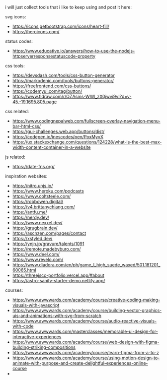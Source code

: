 i will just collect tools that i like to keep using and post it here:

svg icons:
- https://icons.getbootstrap.com/icons/heart-fill/
- https://heroicons.com/

status codes:
- https://www.educative.io/answers/how-to-use-the-nodejs-httpserverresponsestatuscode-property

css tools:
- https://devsdash.com/tools/css-button-generator
- https://markodenic.com/tools/buttons-generator/
- https://freefrontend.com/css-buttons/
- https://codemyui.com/tag/button/
- https://www.tldraw.com/r/OZAsms-WWl_zX0jwvi9vI?d=v-45.-19.1695.805.page

css related:
- https://www.codingnepalweb.com/fullscreen-overlay-navigation-menu-bar-html-css/
- https://gui-challenges.web.app/buttons/dist/
- https://codepen.io/inescodes/pen/PoxMyvX
- https://ux.stackexchange.com/questions/124228/what-is-the-best-max-width-content-container-in-a-website

js related:
- https://date-fns.org/

inspiration websites:
- https://nitro.unjs.io/
- https://www.heroku.com/podcasts
- https://www.coltsteele.com/
- https://robbowen.digital/
- https://v4.brittanychiang.com/
- https://antfu.me/
- https://nerdy.dev/
- https://www.nexxel.dev/
- https://grugbrain.dev/
- https://ascnzen.com/pages/contact
- https://xstyled.dev/
- https://ynjn.jp/gravure/talents/1091
- https://remote.madebyburo.com/
- https://www.deel.com/
- https://www.revelo.com/
- https://www.diadora.com/en/ph/game_l_high_suede_waxed/501.181201_60065.html
- https://threejscc-portfolio.vercel.app/#about
- https://astro-sanity-starter-demo.netlify.app/

courses:
- https://www.awwwards.com/academy/course/creative-coding-making-visuals-with-javascript
- https://www.awwwards.com/academy/course/building-vector-graphics-uis-and-animations-with-svg-from-scratch
- https://www.awwwards.com/academy/course/audio-reactive-visuals-with-code
- https://www.awwwards.com/masterclasses/memorable-ui-design-for-interactive-experiences
- https://www.awwwards.com/academy/course/web-design-with-figma-building-striking-compositions
- https://www.awwwards.com/academy/course/learn-figma-from-a-to-z
- https://www.awwwards.com/academy/course/using-motion-design-to-animate-with-purpose-and-create-delightful-experiences-online-course
- 
